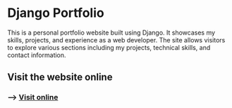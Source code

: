 # Django Portfolio

This is a personal portfolio website built using Django. It showcases my skills,
projects, and experience as a web developer. The site allows visitors to explore
various sections including my projects, technical skills, and contact information.

## Visit the website online

### --> [Visit online](https://adrianberisha.at)
